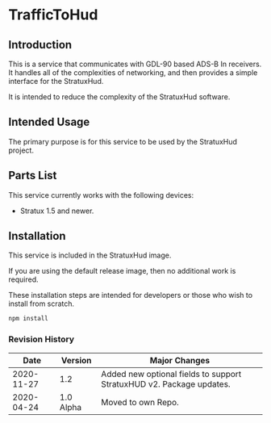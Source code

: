 # TrafficToHud

## Introduction

This is a service that communicates with GDL-90 based ADS-B In receivers. It handles all of the complexities of networking, and then provides a simple interface for the StratuxHud.

It is intended to reduce the complexity of the StratuxHud software.

## Intended Usage

The primary purpose is for this service to be used by the StratuxHud project.

## Parts List

This service currently works with the following devices:

- Stratux 1.5 and newer.

## Installation

This service is included in the StratuxHud image.

If you are using the default release image, then no additional work is required.

These installation steps are intended for developers or those who wish to install from scratch.

```bash
npm install
```

### Revision History

| Date       | Version   | Major Changes                                                        |
| ---------- | --------- | -------------------------------------------------------------------- |
| 2020-11-27 | 1.2       | Added new optional fields to support StratuxHUD v2. Package updates. |
| 2020-04-24 | 1.0 Alpha | Moved to own Repo.                                                   |
